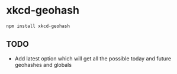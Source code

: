 xkcd-geohash
=========================

`npm install xkcd-geohash`


## TODO

- Add latest option which will get all the possible today and future geohashes and globals